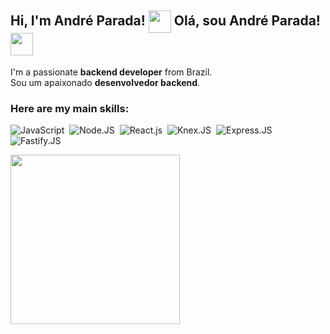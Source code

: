 <div style="margin: 20px;">
</div>  

## Hi, I'm André Parada! <img align="center" src="https://fonts.gstatic.com/s/e/notoemoji/latest/1f433/512.gif" height="36" />  Olá, sou André Parada! <img align="center" src="https://fonts.gstatic.com/s/e/notoemoji/latest/1f433/512.gif" height="36" />

I'm a passionate **backend developer** from Brazil.  
Sou um apaixonado **desenvolvedor backend**. 

### Here are my main skills:
![JavaScript](https://img.shields.io/badge/-JavaScript-0D1117?style=for-the-badge&logo=javascript&labelColor=0D1117&textColor=0D1117)&nbsp;
![Node.JS](https://img.shields.io/badge/-Node.JS-0D1117?style=for-the-badge&logo=node.js&labelColor=0D1117&textColor=0D1117)&nbsp;
![React.js](https://img.shields.io/badge/-React.js-0D1117?style=for-the-badge&logo=react&labelColor=0D1117)&nbsp;
![Knex.JS](https://img.shields.io/badge/-Knex.js-0D1117?style=for-the-badge&logo=knexdotjs&labelColor=0D1117)&nbsp;
![Express.JS](https://img.shields.io/badge/-Express-0D1117?style=for-the-badge&logo=express&labelColor=0D1117)&nbsp;
![Fastify.JS](https://img.shields.io/badge/-Fastify-0D1117?style=for-the-badge&)&nbsp;



<img align="center" src="https://i.giphy.com/media/v1.Y2lkPTc5MGI3NjExODdsY3FobjA0bHBlZHZ4MmZ2emYxODQ4MGh6YmlmMnljcGUyNGgwZyZlcD12MV9pbnRlcm5hbF9naWZfYnlfaWQmY3Q9Zw/1GEATImIxEXVR79Dhk/giphy.gif" height="271" />

<!--
**andregparada/andregparada** is a ✨ _special_ ✨ repository because its `README.md` (this file) appears on your GitHub profile.

Here are some ideas to get you started:

- 🔭 I’m currently working on ...
- 🌱 I’m currently learning ...
- 👯 I’m looking to collaborate on ...
- 🤔 I’m looking for help with ...
- 💬 Ask me about ...
- 📫 How to reach me: ...
- 😄 Pronouns: ...
- ⚡ Fun fact: ...
-->

